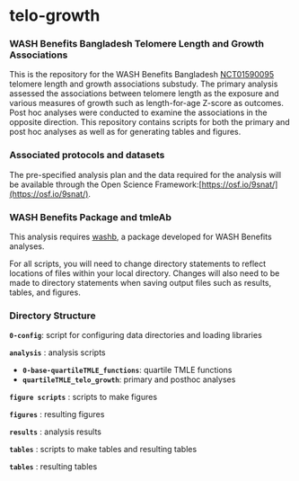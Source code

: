 # telo-growth

### WASH Benefits Bangladesh Telomere Length and Growth Associations

This is the repository for the WASH Benefits Bangladesh [NCT01590095](#https://clinicaltrials.gov/ct2/show/NCT01590095) telomere length and growth associations substudy. The primary analysis assessed the associations between telomere length as the exposure and various measures of growth such as length-for-age Z-score as outcomes. Post hoc analyses were conducted to examine the associations in the opposite direction. This repository contains scripts for both the primary and post hoc analyses as well as for generating tables and figures.

### Associated protocols and datasets
The pre-specified analysis plan and the data required for the analysis will be available through the Open Science Framework:[https://osf.io/9snat/](https://osf.io/9snat/).

### WASH Benefits Package and tmleAb
This analysis requires [washb](https://github.com/ben-arnold/washb), a package developed for WASH Benefits analyses. 

For all scripts, you will need to change directory statements to reflect locations of files within your local directory. Changes will also need to be made to directory statements when saving output files such as results, tables, and figures.

### Directory Structure

**`0-config`**: script for configuring data directories and loading libraries

**`analysis`** : analysis scripts

* **`0-base-quartileTMLE_functions`**: quartile TMLE functions
* **`quartileTMLE_telo_growth`**: primary and posthoc analyses

**`figure scripts`** : scripts to make figures

**`figures`** : resulting figures

**`results`** : analysis results

**`tables`** : scripts to make tables and resulting tables

**`tables`** : resulting tables




